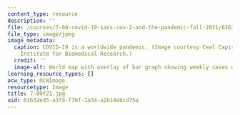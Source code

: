 ```yaml
---
content_type: resource
description: ''
file: /courses/7-00-covid-19-sars-cov-2-and-the-pandemic-fall-2021/61632e35a3f9f70f1a34a2b14ebcd75a_7-00f21.jpg
file_type: image/jpeg
image_metadata:
  caption: COVID-19 is a worldwide pandemic. (Image courtesy Ceal Capistrano, Whitehead
    Institute for Biomedical Research.)
  credit: ''
  image-alt: World map with overlay of bar graph showing weekly cases of COVID-19
learning_resource_types: []
ocw_type: OCWImage
resourcetype: Image
title: 7-00f21.jpg
uid: 61632e35-a3f9-f70f-1a34-a2b14ebcd75a
---
```

